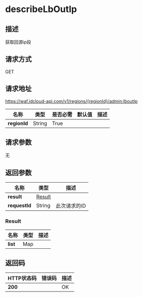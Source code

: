 # describeLbOutIp


## 描述
获取回源ip段

## 请求方式
GET

## 请求地址
https://waf.jdcloud-api.com/v1/regions/{regionId}/admin:lboutIp

|名称|类型|是否必需|默认值|描述|
|---|---|---|---|---|
|**regionId**|String|True| | |

## 请求参数
无


## 返回参数
|名称|类型|描述|
|---|---|---|
|**result**|[Result](describelboutip#result)| |
|**requestId**|String|此次请求的ID|

### <div id="result">Result</div>
|名称|类型|描述|
|---|---|---|
|**list**|Map| |

## 返回码
|HTTP状态码|错误码|描述|
|---|---|---|
|**200**||OK|
